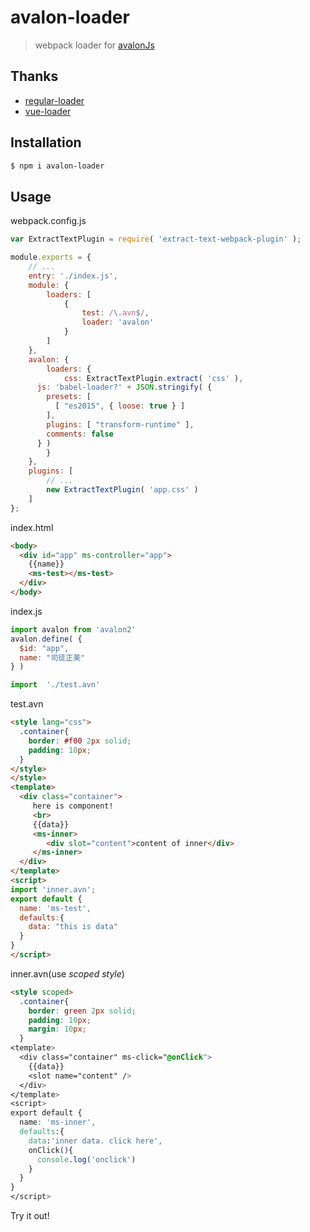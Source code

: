 # avalon-loader

> webpack loader for [avalonJs](https://github.com/RubyLouvre/avalon)

## Thanks

- [regular-loader](https://github.com/regularjs/regular-loader)
- [vue-loader](https://github.com/vuejs/vue-loader)

## Installation

```bash
$ npm i avalon-loader
```

## Usage

webpack.config.js

```js
var ExtractTextPlugin = require( 'extract-text-webpack-plugin' );

module.exports = {
	// ...
	entry: './index.js',
	module: {
		loaders: [
			{
				test: /\.avn$/,
				loader: 'avalon'
			}
		]
	},
	avalon: {
		loaders: {
			css: ExtractTextPlugin.extract( 'css' ),
      js: 'babel-loader?' + JSON.stringify( {
        presets: [
          [ "es2015", { loose: true } ]
        ],
        plugins: [ "transform-runtime" ],
        comments: false
      } )
		}
	},
	plugins: [
		// ...
		new ExtractTextPlugin( 'app.css' )
	]
};
```

index.html
```html
<body>
  <div id="app" ms-controller="app">
    {{name}}
    <ms-test></ms-test>
  </div>
</body>
```

index.js

```js
import avalon from 'avalon2'
avalon.define( {
  $id: "app",
  name: "司徒正美"
} )

import  './test.avn'
```

test.avn

```html
<style lang="css">
  .container{
    border: #f00 2px solid;
    padding: 10px;
  }
</style>
</style>
<template>
  <div class="container">
     here is component!
     <br>
     {{data}}
     <ms-inner>
        <div slot="content">content of inner</div>
     </ms-inner>
  </div>
</template>
<script>
import 'inner.avn';
export default {
  name: 'ms-test',
  defaults:{
    data: "this is data"
  }
}
</script>
```

inner.avn(use *scoped style*)
```html
<style scoped>
  .container{
    border: green 2px solid;
    padding: 10px;
    margin: 10px;
  }
<template>
  <div class="container" ms-click="@onClick">
    {{data}}
    <slot name="content" />
  </div>
</template>
<script>
export default {
  name: 'ms-inner',
  defaults:{
    data:'inner data. click here',
    onClick(){
      console.log('onclick')
    }
  }
}
</script>
```

Try it out!



